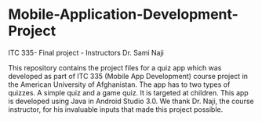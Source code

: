 # Mobile-Application-Development-Project
ITC 335- Final project - Instructors Dr. Sami Naji

This repository contains the project files for a quiz app which was developed as part of ITC 335 (Mobile App Development) course project in the American University of Afghanistan. The app has to two types of quizzes. A simple quiz and a game quiz. It is targeted at children. This app is developed using Java in Android Studio 3.0. We thank Dr. Naji, the course instructor, for his invaluable inputs that made this project possible.
